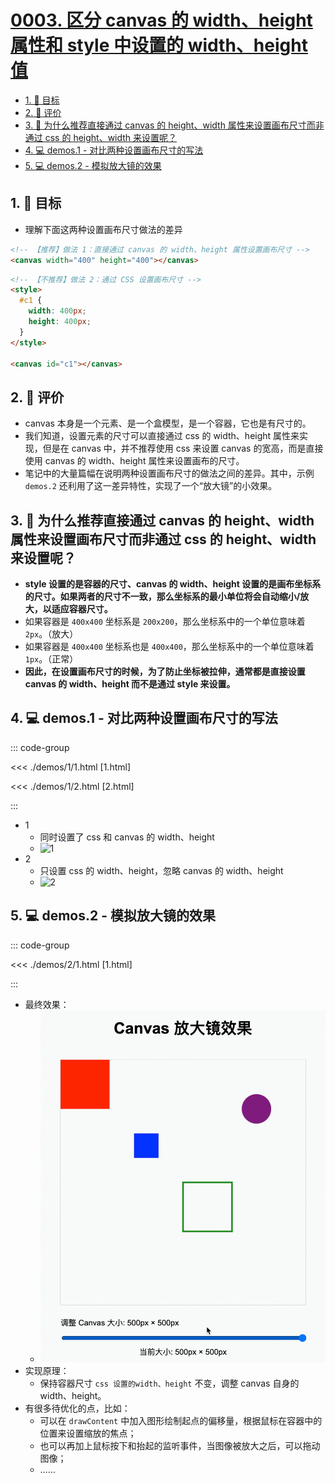 # [0003. 区分 canvas 的 width、height 属性和 style 中设置的 width、height 值](https://github.com/Tdahuyou/TNotes.canvas/tree/main/notes/0003.%20%E5%8C%BA%E5%88%86%20canvas%20%E7%9A%84%20width%E3%80%81height%20%E5%B1%9E%E6%80%A7%E5%92%8C%20style%20%E4%B8%AD%E8%AE%BE%E7%BD%AE%E7%9A%84%20width%E3%80%81height%20%E5%80%BC)

<!-- region:toc -->

- [1. 🎯 目标](#1--目标)
- [2. 🫧 评价](#2--评价)
- [3. 🤔 为什么推荐直接通过 canvas 的 height、width 属性来设置画布尺寸而非通过 css 的 height、width 来设置呢？](#3--为什么推荐直接通过-canvas-的-heightwidth-属性来设置画布尺寸而非通过-css-的-heightwidth-来设置呢)
- [4. 💻 demos.1 - 对比两种设置画布尺寸的写法](#4--demos1---对比两种设置画布尺寸的写法)
- [5. 💻 demos.2 - 模拟放大镜的效果](#5--demos2---模拟放大镜的效果)

<!-- endregion:toc -->

## 1. 🎯 目标

- 理解下面这两种设置画布尺寸做法的差异

```html
<!-- 【推荐】做法 1：直接通过 canvas 的 width、height 属性设置画布尺寸 -->
<canvas width="400" height="400"></canvas>
```

```html
<!-- 【不推荐】做法 2：通过 CSS 设置画布尺寸 -->
<style>
  #c1 {
    width: 400px;
    height: 400px;
  }
</style>

<canvas id="c1"></canvas>
```

## 2. 🫧 评价

- canvas 本身是一个元素、是一个盒模型，是一个容器，它也是有尺寸的。
- 我们知道，设置元素的尺寸可以直接通过 css 的 width、height 属性来实现，但是在 canvas 中，并不推荐使用 css 来设置 canvas 的宽高，而是直接使用 canvas 的 width、height 属性来设置画布的尺寸。
- 笔记中的大量篇幅在说明两种设置画布尺寸的做法之间的差异。其中，示例 `demos.2` 还利用了这一差异特性，实现了一个“放大镜”的小效果。

## 3. 🤔 为什么推荐直接通过 canvas 的 height、width 属性来设置画布尺寸而非通过 css 的 height、width 来设置呢？

- **style 设置的是容器的尺寸、canvas 的 width、height 设置的是画布坐标系的尺寸。如果两者的尺寸不一致，那么坐标系的最小单位将会自动缩小/放大，以适应容器尺寸。**
- 如果容器是 `400x400` 坐标系是 `200x200`，那么坐标系中的一个单位意味着 `2px`。（放大）
- 如果容器是 `400x400` 坐标系也是 `400x400`，那么坐标系中的一个单位意味着 `1px`。（正常）
- **因此，在设置画布尺寸的时候，为了防止坐标被拉伸，通常都是直接设置 canvas 的 width、height 而不是通过 style 来设置。**

## 4. 💻 demos.1 - 对比两种设置画布尺寸的写法

::: code-group

<<< ./demos/1/1.html [1.html]

<<< ./demos/1/2.html [2.html]

:::

- 1
  - 同时设置了 css 和 canvas 的 width、height
  - ![1](https://cdn.jsdelivr.net/gh/Tdahuyou/imgs@main/2024-09-19-09-40-34.png)
- 2
  - 只设置 css 的 width、height，忽略 canvas 的 width、height
  - ![2](https://cdn.jsdelivr.net/gh/Tdahuyou/imgs@main/2025-08-09-11-16-57.png)

## 5. 💻 demos.2 - 模拟放大镜的效果

::: code-group

<<< ./demos/2/1.html [1.html]

:::

- 最终效果：
  - ![1](./assets/1.gif)
- 实现原理：
  - 保持容器尺寸 `css 设置的width、height` 不变，调整 canvas 自身的 width、height。
- 有很多待优化的点，比如：
  - 可以在 `drawContent` 中加入图形绘制起点的偏移量，根据鼠标在容器中的位置来设置缩放的焦点；
  - 也可以再加上鼠标按下和抬起的监听事件，当图像被放大之后，可以拖动图像；
  - ……
